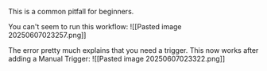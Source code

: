 
This is a common pitfall for beginners.

You can't seem to run this workflow:
![[Pasted image 20250607023257.png]]

The error pretty much explains that you need a trigger. This now works after adding a Manual Trigger:
![[Pasted image 20250607023322.png]]